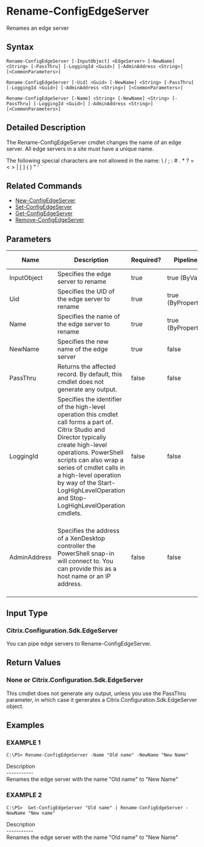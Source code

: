 ﻿# Rename-ConfigEdgeServer

   Renames an edge server

## Syntax
```
Rename-ConfigEdgeServer [-InputObject] <EdgeServer> [-NewName] <String> [-PassThru] [-LoggingId <Guid>] [-AdminAddress <String>] [<CommonParameters>]

Rename-ConfigEdgeServer [-Uid] <Guid> [-NewName] <String> [-PassThru] [-LoggingId <Guid>] [-AdminAddress <String>] [<CommonParameters>]

Rename-ConfigEdgeServer [-Name] <String> [-NewName] <String> [-PassThru] [-LoggingId <Guid>] [-AdminAddress <String>] [<CommonParameters>]
```

## Detailed Description
   The Rename-ConfigEdgeServer cmdlet changes the name of an edge server. All edge servers in a site must have a unique name.

The following special characters are not allowed in the name: \ / ; : # . * ? = < > | [ ] ( ) " ' `

## Related Commands
  * [New-ConfigEdgeServer](New-ConfigEdgeServer.html)
  * [Set-ConfigEdgeServer](Set-ConfigEdgeServer.html)
  * [Get-ConfigEdgeServer](Get-ConfigEdgeServer.html)
  * [Remove-ConfigEdgeServer](Remove-ConfigEdgeServer.html)
## Parameters

| Name   | Description | Required? | Pipeline Input | Default Value |
| --- | --- | --- | --- | --- |
| InputObject | Specifies the edge server to rename | true | true (ByValue) |  |
| Uid | Specifies the UID of the edge server to rename | true | true (ByPropertyName) |  |
| Name | Specifies the name of the edge server to rename | true | true (ByPropertyName) |  |
| NewName | Specifies the new name of the edge server | true | false |  |
| PassThru | Returns the affected record. By default, this cmdlet does not generate any output. | false | false | False |
| LoggingId | Specifies the identifier of the high-level operation this cmdlet call forms a part of. Citrix Studio and Director typically create high-level operations. PowerShell scripts can also wrap a series of cmdlet calls in a high-level operation by way of the Start-LogHighLevelOperation and Stop-LogHighLevelOperation cmdlets. | false | false |  |
| AdminAddress | Specifies the address of a XenDesktop controller the PowerShell snap-in will connect to. You can provide this as a host name or an IP address. | false | false | Localhost. Once a value is provided by any cmdlet, this value becomes the default. |

## Input Type
### Citrix.Configuration.Sdk.EdgeServer
   You can pipe edge servers to Rename-ConfigEdgeServer.
## Return Values
### None or Citrix.Configuration.Sdk.EdgeServer
   This cmdlet does not generate any output, unless you use the PassThru parameter, in which case it generates a Citrix.Configuration.Sdk.EdgeServer object.
## Examples

### EXAMPLE 1
```
C:\PS> Rename-ConfigEdgeServer -Name "Old name" -NewName "New Name"
```
   Description<br>-----------<br>Renames the edge server with the name "Old name" to "New Name"
### EXAMPLE 2
```
C:\PS>  Get-ConfigEdgeServer "Old name" | Rename-ConfigEdgeServer -NewName "New name"
```
   Description<br>-----------<br>Renames the edge server with the name "Old name" to "New Name"
